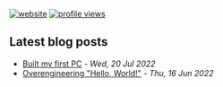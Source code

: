 [![website](https://img.shields.io/badge/priyavr.at-grey?logo=rss)](https://priyavr.at)
[![profile views](https://komarev.com/ghpvc/?username=priyavrat-misra)](https://priyavr.at)
## Latest blog posts

- [Built my first PC](https://priyavr.at/blog/first-pc-build-journey/) - *Wed, 20 Jul 2022*
- [Overengineering "Hello, World!"](https://priyavr.at/blog/hello-world/) - *Thu, 16 Jun 2022*

